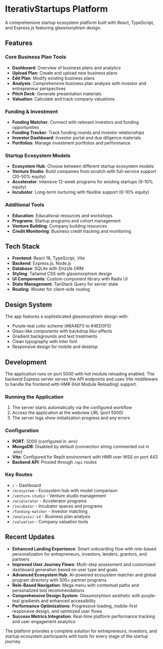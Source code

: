 
# IterativStartups Platform

A comprehensive startup ecosystem platform built with React, TypeScript, and Express.js featuring glassmorphism design.

## Features

### Core Business Plan Tools
- **Dashboard**: Overview of business plans and analytics
- **Upload Plan**: Create and upload new business plans
- **Edit Plan**: Modify existing business plans
- **Analysis**: Comprehensive business plan analysis with investor and entrepreneur perspectives
- **Pitch Deck**: Generate presentation materials
- **Valuation**: Calculate and track company valuations

### Funding & Investment
- **Funding Matcher**: Connect with relevant investors and funding opportunities
- **Funding Tracker**: Track funding rounds and investor relationships
- **Investor Dashboard**: Investor portal and due diligence materials
- **Portfolios**: Manage investment portfolios and performance

### Startup Ecosystem Models
- **Ecosystem Hub**: Choose between different startup ecosystem models
- **Venture Studio**: Build companies from scratch with full-service support (20-50% equity)
- **Accelerator**: Intensive 12-week programs for existing startups (6-10% equity)
- **Incubator**: Long-term nurturing with flexible support (0-10% equity)

### Additional Tools
- **Education**: Educational resources and workshops
- **Programs**: Startup programs and cohort management
- **Venture Building**: Company building resources
- **Credit Monitoring**: Business credit tracking and monitoring

## Tech Stack

- **Frontend**: React 18, TypeScript, Vite
- **Backend**: Express.js, Node.js
- **Database**: SQLite with Drizzle ORM
- **Styling**: Tailwind CSS with glassmorphism design
- **UI Components**: Custom component library with Radix UI
- **State Management**: TanStack Query for server state
- **Routing**: Wouter for client-side routing

## Design System

The app features a sophisticated glassmorphism design with:
- Purple-teal color scheme (#8A4EF5 to #4ED0F5)
- Glass-like components with backdrop blur effects
- Gradient backgrounds and text treatments
- Clean typography with Inter font
- Responsive design for mobile and desktop

## Development

The application runs on port 5000 with hot module reloading enabled. The backend Express server serves the API endpoints and uses Vite middleware to handle the frontend with HMR (Hot Module Reloading) support.

### Running the Application

1. The server starts automatically via the configured workflow
2. Access the application at the webview URL (port 5000)
3. The server logs show initialization progress and any errors

### Configuration

- **PORT**: 5000 (configured in .env)
- **MongoDB**: Disabled by default (connection string commented out in .env)
- **Vite**: Configured for Replit environment with HMR over WSS on port 443
- **Backend API**: Proxied through `/api` routes

### Key Routes
- `/` - Dashboard
- `/ecosystem` - Ecosystem hub with model comparison
- `/venture-studio` - Venture studio management
- `/accelerator` - Accelerator programs
- `/incubator` - Incubator spaces and programs
- `/funding-matcher` - Investor matching
- `/analysis/:id` - Business plan analysis
- `/valuation` - Company valuation tools

## Recent Updates

- **Enhanced Landing Experience**: Smart onboarding flow with role-based personalization for entrepreneurs, investors, lenders, grantors, and partners
- **Improved User Journey Flows**: Multi-step assessment and customized dashboard generation based on user type and goals  
- **Advanced Ecosystem Hub**: AI-powered ecosystem matcher and global program directory with 500+ partner programs
- **Role-Based Navigation**: Mega menu with contextual paths and personalized tool recommendations
- **Comprehensive Design System**: Glassmorphism aesthetic with purple-teal gradients and enhanced accessibility
- **Performance Optimizations**: Progressive loading, mobile-first responsive design, and optimized user flows
- **Success Metrics Integration**: Real-time platform performance tracking and user engagement analytics

The platform provides a complete solution for entrepreneurs, investors, and startup ecosystem participants with tools for every stage of the startup journey.
